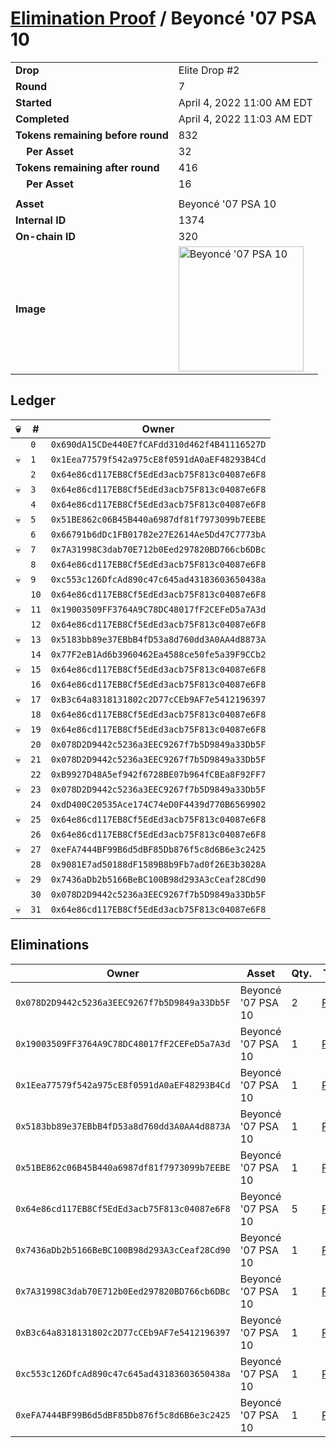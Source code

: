 # [Elimination Proof](./readme.md) / Beyoncé &#039;07 PSA 10

|||
|---|---|
| **Drop** | Elite Drop #2 |
| **Round** | 7 |
| **Started** | April 4, 2022 11:00 AM EDT |
| **Completed** | April 4, 2022 11:03 AM EDT |
| **Tokens remaining before round** | 832 |
| **&nbsp;&nbsp;&nbsp;&nbsp;Per Asset** | 32 |
| **Tokens remaining after round** | 416 |
| **&nbsp;&nbsp;&nbsp;&nbsp;Per Asset** | 16 |
| | |
| **Asset** | Beyoncé &#039;07 PSA 10 |
| **Internal ID** | 1374 |
| **On-chain ID** | 320 |
| **Image** | <img src="https://tcdn.blokpax.com/95e5eeed-5ee7-4fe5-b388-68cfe329fdad/a8108688fc6090d3aed8cc1b0ec23af95414d5d7e4a194ac747ea2bc307d9263.png" height="200" alt="Beyoncé &#039;07 PSA 10" /> |

## Ledger

| 💀 | # | Owner |
| --- | --- | --- |
|  | `0` | `0x690dA15CDe440E7fCAFdd310d462f4B41116527D` |
| 💀 | `1` | `0x1Eea77579f542a975cE8f0591dA0aEF48293B4Cd` |
|  | `2` | `0x64e86cd117EB8Cf5EdEd3acb75F813c04087e6F8` |
| 💀 | `3` | `0x64e86cd117EB8Cf5EdEd3acb75F813c04087e6F8` |
|  | `4` | `0x64e86cd117EB8Cf5EdEd3acb75F813c04087e6F8` |
| 💀 | `5` | `0x51BE862c06B45B440a6987df81f7973099b7EEBE` |
|  | `6` | `0x66791b6dDc1FB01782e27E2614Ae5Dd47C7773bA` |
| 💀 | `7` | `0x7A31998C3dab70E712b0Eed297820BD766cb6DBc` |
|  | `8` | `0x64e86cd117EB8Cf5EdEd3acb75F813c04087e6F8` |
| 💀 | `9` | `0xc553c126DfcAd890c47c645ad43183603650438a` |
|  | `10` | `0x64e86cd117EB8Cf5EdEd3acb75F813c04087e6F8` |
| 💀 | `11` | `0x19003509FF3764A9C78DC48017fF2CEFeD5a7A3d` |
|  | `12` | `0x64e86cd117EB8Cf5EdEd3acb75F813c04087e6F8` |
| 💀 | `13` | `0x5183bb89e37EBbB4fD53a8d760dd3A0AA4d8873A` |
|  | `14` | `0x77F2eB1Ad6b3960462Ea4588ce50fe5a39F9CCb2` |
| 💀 | `15` | `0x64e86cd117EB8Cf5EdEd3acb75F813c04087e6F8` |
|  | `16` | `0x64e86cd117EB8Cf5EdEd3acb75F813c04087e6F8` |
| 💀 | `17` | `0xB3c64a8318131802c2D77cCEb9AF7e5412196397` |
|  | `18` | `0x64e86cd117EB8Cf5EdEd3acb75F813c04087e6F8` |
| 💀 | `19` | `0x64e86cd117EB8Cf5EdEd3acb75F813c04087e6F8` |
|  | `20` | `0x078D2D9442c5236a3EEC9267f7b5D9849a33Db5F` |
| 💀 | `21` | `0x078D2D9442c5236a3EEC9267f7b5D9849a33Db5F` |
|  | `22` | `0xB9927D48A5ef942f6728BE07b964fCBEa8F92FF7` |
| 💀 | `23` | `0x078D2D9442c5236a3EEC9267f7b5D9849a33Db5F` |
|  | `24` | `0xdD400C20535Ace174C74eD0F4439d770B6569902` |
| 💀 | `25` | `0x64e86cd117EB8Cf5EdEd3acb75F813c04087e6F8` |
|  | `26` | `0x64e86cd117EB8Cf5EdEd3acb75F813c04087e6F8` |
| 💀 | `27` | `0xeFA7444BF99B6d5dBF85Db876f5c8d6B6e3c2425` |
|  | `28` | `0x9081E7ad50188dF1589B8b9Fb7ad0f26E3b3028A` |
| 💀 | `29` | `0x7436aDb2b5166BeBC100B98d293A3cCeaf28Cd90` |
|  | `30` | `0x078D2D9442c5236a3EEC9267f7b5D9849a33Db5F` |
| 💀 | `31` | `0x64e86cd117EB8Cf5EdEd3acb75F813c04087e6F8` |


## Eliminations

| Owner | Asset | Qty. | Transaction |
| --- | --- | --- | --- |
| `0x078D2D9442c5236a3EEC9267f7b5D9849a33Db5F` | Beyoncé '07 PSA 10 | 2 | [Polygonscan](https://polygonscan.com/tx/0x50b37c6aa1b02fa0d8a3c1a4b512db2caaf70d4904a83dbf2e1ffa6956d85650) |
| `0x19003509FF3764A9C78DC48017fF2CEFeD5a7A3d` | Beyoncé '07 PSA 10 | 1 | [Polygonscan](https://polygonscan.com/tx/0x37020e43e65d0fe7b90d204a1c927228eebc7e11483cfaf1b0d2b96737136094) |
| `0x1Eea77579f542a975cE8f0591dA0aEF48293B4Cd` | Beyoncé '07 PSA 10 | 1 | [Polygonscan](https://polygonscan.com/tx/0x7876bbf6733bbb2730b851137fa4fe28bba5a4bf8b32c744aeb9bad9e1dc3bce) |
| `0x5183bb89e37EBbB4fD53a8d760dd3A0AA4d8873A` | Beyoncé '07 PSA 10 | 1 | [Polygonscan](https://polygonscan.com/tx/0x2e59cbe261d503678d4cd5a5c2ae493dc6212a26a6b4de06b6159ef24056d1f8) |
| `0x51BE862c06B45B440a6987df81f7973099b7EEBE` | Beyoncé '07 PSA 10 | 1 | [Polygonscan](https://polygonscan.com/tx/0x6951f1ba42a6e802e03b6739626d771f7fd2cbe4126b0c8bb837de67a3656b3e) |
| `0x64e86cd117EB8Cf5EdEd3acb75F813c04087e6F8` | Beyoncé '07 PSA 10 | 5 | [Polygonscan](https://polygonscan.com/tx/0x51652de28b8ee9ca83d7f88a1a8a93acf28d44abf3a422e2931bbee9f57513a6) |
| `0x7436aDb2b5166BeBC100B98d293A3cCeaf28Cd90` | Beyoncé '07 PSA 10 | 1 | [Polygonscan](https://polygonscan.com/tx/0xbadb285d2ec65fc9d2fc4576a5de220a5c159c9c8921006886ccc509bf4f41df) |
| `0x7A31998C3dab70E712b0Eed297820BD766cb6DBc` | Beyoncé '07 PSA 10 | 1 | [Polygonscan](https://polygonscan.com/tx/0x2e9e8adc9fbb1a7b60fbfc7805763b124e3fe9205805d325d4425fe561395b2c) |
| `0xB3c64a8318131802c2D77cCEb9AF7e5412196397` | Beyoncé '07 PSA 10 | 1 | [Polygonscan](https://polygonscan.com/tx/0xb908431b945b40c7de1dceec371fcd549098802ce163662ef4a70e3f1831e593) |
| `0xc553c126DfcAd890c47c645ad43183603650438a` | Beyoncé '07 PSA 10 | 1 | [Polygonscan](https://polygonscan.com/tx/0xb72457baadc9e62285f52671acf41a9ff4d81c2e9d1bdf9e2e83932a4a36399d) |
| `0xeFA7444BF99B6d5dBF85Db876f5c8d6B6e3c2425` | Beyoncé '07 PSA 10 | 1 | [Polygonscan](https://polygonscan.com/tx/0x16b0770ebf408473036d9d9b3be27ad190a1d2d03de1f4287f6041e59e04df0c) |
